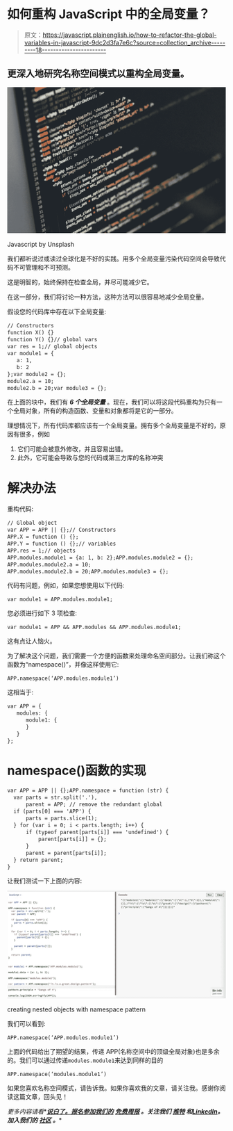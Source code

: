 # 如何重构 JavaScript 中的全局变量？

> 原文：<https://javascript.plainenglish.io/how-to-refactor-the-global-variables-in-javascript-9dc2d3fa7e6c?source=collection_archive---------18----------------------->

## 更深入地研究名称空间模式以重构全局变量。

![](img/bc7b0ec4a40ae97344b3a58749db8e6f.png)

Javascript by Unsplash

我们都听说过或读过全球化是不好的实践。用多个全局变量污染代码空间会导致代码不可管理和不可预测。

这是明智的，始终保持在检查全局，并尽可能减少它。

在这一部分，我们将讨论一种方法，这种方法可以很容易地减少全局变量。

假设您的代码库中存在以下全局变量:

```
// Constructors
function X() {}
function Y() {}// global vars
var res = 1;// global objects
var module1 = {
   a: 1,
   b: 2
};var module2 = {};
module2.a = 10;
module2.b = 20;var module3 = {};
```

在上面的块中，我们有 ***6 个全局变量*** 。现在，我们可以将这段代码重构为只有一个全局对象，所有的构造函数、变量和对象都将是它的一部分。

理想情况下，所有代码库都应该有一个全局变量。拥有多个全局变量是不好的，原因有很多，例如

1.  它们可能会被意外修改，并且容易出错。
2.  此外，它可能会导致与您的代码或第三方库的名称冲突

# 解决办法

重构代码:

```
// Global object
var APP = APP || {};// Constructors
APP.X = function () {};
APP.Y = function () {};// variables
APP.res = 1;// objects
APP.modules.module1 = {a: 1, b: 2};APP.modules.module2 = {};
APP.modules.module2.a = 10;
APP.modules.module2.b = 20;APP.modules.module3 = {};
```

代码有问题，例如，如果您想使用以下代码:

```
var module1 = APP.modules.module1;
```

您必须进行如下 3 项检查:

```
var module1 = APP && APP.modules && APP.modules.module1;
```

这有点让人恼火。

为了解决这个问题，我们需要一个方便的函数来处理命名空间部分。让我们称这个函数为“namespace()”，并像这样使用它:

```
APP.namespace(‘APP.modules.module1’) 
```

这相当于:

```
var APP = {
   modules: {
      module1: {
      }
   }
};
```

# namespace()函数的实现

```
var APP = APP || {};APP.namespace = function (str) {
  var parts = str.split('.'),
      parent = APP; // remove the redundant global
  if (parts[0] === 'APP') {
      parts = parts.slice(1);
  } for (var i = 0; i < parts.length; i++) {
      if (typeof parent[parts[i]] === 'undefined') {
          parent[parts[i]] = {};
      }
      parent = parent[parts[i]]; 
  } return parent;
}
```

让我们测试一下上面的内容:

![](img/84f069f2ece95cb9bf916d6363918420.png)

creating nested objects with namespace pattern

我们可以看到:

```
APP.namespace(‘APP.modules.module1’)
```

上面的代码给出了期望的结果，传递 APP(名称空间中的顶级全局对象)也是多余的。我们可以通过传递`modules.module1`来达到同样的目的

```
APP.namespace(‘modules.module1’)
```

如果您喜欢名称空间模式，请告诉我。如果你喜欢我的文章，请关注我。感谢你阅读这篇文章，回头见！

*更多内容请看**[***说白了。报名参加我们的***](https://plainenglish.io/) **[***免费周报***](http://newsletter.plainenglish.io/) *。关注我们* [***推特***](https://twitter.com/inPlainEngHQ) *和*[***LinkedIn***](https://www.linkedin.com/company/inplainenglish/)*。加入我们的* [***社区***](https://discord.gg/GtDtUAvyhW) *。****